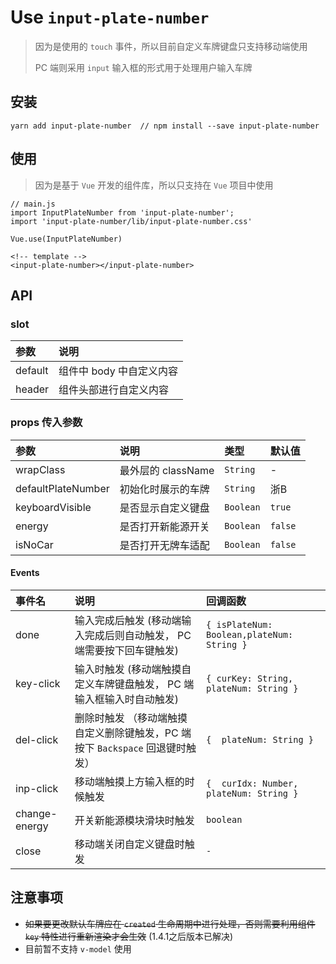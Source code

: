 # Use `input-plate-number`
> 因为是使用的 `touch` 事件，所以目前自定义车牌键盘只支持移动端使用
> 
> PC 端则采用 `input` 输入框的形式用于处理用户输入车牌

## 安装
```
yarn add input-plate-number  // npm install --save input-plate-number 
```


## 使用
> 因为是基于 `Vue` 开发的组件库，所以只支持在 `Vue` 项目中使用

```ecmascript 6
// main.js
import InputPlateNumber from 'input-plate-number';
import 'input-plate-number/lib/input-plate-number.css'

Vue.use(InputPlateNumber)
```
```vue
<!-- template -->
<input-plate-number></input-plate-number>
```


## API
### slot 
|          参数        |              说明             |
| :------------------ | :--------------------------- |
|      default        |      组件中 body 中自定义内容   |  
|      header         |    组件头部进行自定义内容       |


### props 传入参数
|        参数         |          说明        |   类型      | 默认值   |
| :------------------| :------------------ | :-------  | :----- |
|    wrapClass       |   最外层的 className | `String`   |    -    |
| defaultPlateNumber |  初始化时展示的车牌    | `String`   |   浙B    |
|   keyboardVisible  | 是否显示自定义键盘    | `Boolean`  | `true`   |
|        energy      | 是否打开新能源开关    | `Boolean`  | `false`  |
|        isNoCar     | 是否打开无牌车适配   | `Boolean`  | `false`  |


#### Events
|  事件名   |                             说明                             |                  回调函数                  |
| :------- | :------------------------ | :---------------------------------------- |
|   done    | 输入完成后触发 (移动端输入完成后则自动触发， PC 端需要按下回车键触发) | `{ isPlateNum: Boolean,plateNum: String }` |
| key-click | 输入时触发 (移动端触摸自定义车牌键盘触发， PC 端输入框输入时自动触发) |    `{ curKey: String, plateNum: String }`     |
| del-click | 删除时触发 （移动端触摸自定义删除键触发，PC 端按下 `Backspace` 回退键时触发） |        `{  plateNum: String }`       |
| inp-click |                移动端触摸上方输入框的时候触发                |           `{  curIdx: Number, plateNum: String }`           |
|   change-energy   |                 开关新能源模块滑块时触发                 |                   `boolean`                     |
|   close   |                  移动端关闭自定义键盘时触发                  |                   `-`                     |


## 注意事项
* ~~如果要更改默认车牌应在 `created` 生命周期中进行处理，否则需要利用组件 `key` 特性进行重新渲染才会生效~~ (1.4.1之后版本已解决)
* 目前暂不支持 `v-model` 使用
